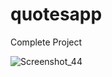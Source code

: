 # quotesapp

Complete Project

![Screenshot_44](https://user-images.githubusercontent.com/121153074/235937769-9b75dc3b-7feb-4ec6-90c2-31c2aac4b801.png)
